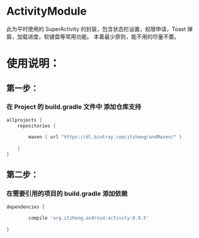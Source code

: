 # ActivityModule
 此为平时使用的 SuperActivity 的封装，包含状态栏设置，权限申请，Toast 弹窗，加载进度，软键盘等常用功能。
 本着最少原则，能不用的尽量不要。
# 使用说明：
## 第一步：
### 在 Project 的 build.gradle 文件中 添加仓库支持
```groovy
allprojects {
    repositories {
        
        maven { url "https://dl.bintray.com/itzheng/andMaven/" }
             
    }
} 
```
## 第二步：
### 在需要引用的项目的 build.gradle 添加依赖
```groovy
dependencies {
        
        compile 'org.itzheng.android:activity:0.0.5'
        
}
```


